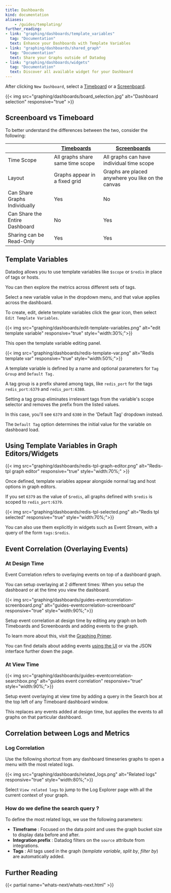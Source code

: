 ```yaml
---
title: Dashboards
kind: documentation
aliases:
    - /guides/templating/
further_reading:
- link: "graphing/dashboards/template_variables"
  tag: "Documentation"
  text: Enhance your Dashboards with Template Variables
- link: "graphing/dashboards/shared_graph"
  tag: "Documentation"
  text: Share your Graphs outside of Datadog
- link: "graphing/dashboards/widgets"
  tag: "Documentation"
  text: Discover all available widget for your Dashboard
---
```


After clicking `New Dashboard`, select a [Timeboard][3] or a [Screenboard][4].

{{< img src="graphing/dashboards/board_selection.jpg" alt="Dashboard selection" responsive="true" >}}

## Screenboard vs Timeboard

To better understand the differences between the two, consider the following:

|                                | [Timeboards][6]                  | [Screenboards][5]                                 |
| ---                            | ------------                     | -------------                                     |
| Time Scope                     | All graphs share same time scope | All graphs can have individual time scope         |
| Layout                         | Graphs appear in a fixed grid    | Graphs are placed anywhere you like on the canvas |
| Can Share Graphs Individually  | Yes                              | No                                                |
| Can Share the Entire Dashboard | No                               | Yes                                               |
| Sharing can be Read-Only       | Yes                              | Yes                                               |

## Template Variables

Datadog allows you to use template variables like `$scope` or `$redis` in place of tags or hosts. 

You can then explore the metrics across different sets of tags. 

Select a new variable value in the dropdown menu, and that value applies across the dashboard.

To create, edit, delete template variables click the gear icon, then select `Edit Template Variables`.

{{< img src="graphing/dashboards/edit-template-variables.png" alt="edit template variable" responsive="true" style="width:30%;">}}

This open the template variable editing panel.

{{< img src="graphing/dashboards/redis-template-var.png" alt="Redis template var" responsive="true" style="width:50%;">}}

A template variable is defined by a name and optional parameters for `Tag Group` and `Default Tag.`

A tag group is a prefix shared among tags, like `redis_port` for the tags `redis_port:6379` and `redis_port:6380`. 

Setting a tag group eliminates irrelevant tags from the variable's scope selector and removes the prefix from the listed values.

In this case, you'll see `6379` and `6380` in the 'Default Tag' dropdown instead. 

The `Default Tag` option determines the initial value for the variable on dashboard load.

## Using Template Variables in Graph Editors/Widgets

{{< img src="graphing/dashboards/redis-tpl-graph-editor.png" alt="Redis-tpl graph editor" responsive="true" style="width:70%;" >}}

Once defined, template variables appear alongside normal tag and host options in graph editors. 

If you set `6379` as the value of `$redis`, all graphs defined with `$redis` is scoped to `redis_port:6379`.

{{< img src="graphing/dashboards/redis-tpl-selected.png" alt="Redis tpl selected" responsive="true" style="width:70%;">}}

You can also use them explicitly in widgets such as Event Stream, with a query of the form `tags:$redis`.

## Event Correlation (Overlaying Events)

### At Design Time
Event Correlation refers to overlaying events on top of a dashboard graph. 

You can setup overlaying at 2 different times: When you setup the dashboard or at the time you view the dashboard.

{{< img src="graphing/dashboards/guides-eventcorrelation-screenboard.png" alt="guides-eventcorrelation-screenboard" responsive="true" style="width:90%;">}}

Setup event correlation at design time by editing any graph on both Timeboards and Screenboards and adding events to the graph. 

To learn more about this, visit the [Graphing Primer][1]. 

You can find details about adding events [using the UI][2] or via the JSON interface further down the page.

### At View Time

{{< img src="graphing/dashboards/guides-eventcorrelation-searchbox.png" alt="guides event correlation" responsive="true" style="width:90%;">}}

Setup event overlaying at view time by adding a query in the Search box at the top left of any Timeboard dashboard window. 

This replaces any events added at design time, but applies the events to all graphs on that particular dashboard.

## Correlation between Logs and Metrics

### Log Correlation

Use the following shortcut from any dashboard timeseries graphs to open a menu with the most related logs.

{{< img src="graphing/dashboards/related_logs.png" alt="Related logs" responsive="true" style="width:80%;">}}

Select `View related logs` to jump to the Log Explorer page with all the current context of your graph.

### How do we define the search query ?

To define the most related logs, we use the following parameters:

* **Timeframe**          : Focused on the data point and uses the graph bucket size to display data before and after.
* **Integration prefix** : Datadog filters on the `source` attribute from integrations.
* **Tags**               : All tags used in the graph (*template variable*, *split by*, *filter by*) are automatically added.

## Further Reading

{{< partial name="whats-next/whats-next.html" >}}

[1]: /graphing/
[2]: /graphing/event_stream/
[3]: /graphing/dashboards/timeboard/
[4]: /graphing/dashboards/screenboard/
[5]: /graphing/dashboards/screenboard
[6]: /graphing/dashboards/timeboard



